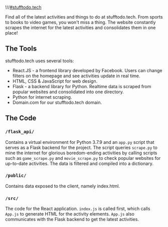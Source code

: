 !//[#stufftodo.tech](images/stufftodo.png?raw=true "stufftodo.tech")

Find all of the latest activities and things to do at stufftodo.tech.
From sports to books to video games, you won't miss a thing. The website
constantly scrapes the internet for the latest activities and consolidates
them in one place!

## The Tools
stufftodo.tech uses several tools:
* React.JS - a frontend library developed by Facebook. Users can change
filters on the homepage and see activities update in real time.
* HTML, CSS & JavaScript for web design.
* Flask - a backend library for Python. Realtime data is scraped from
popular websites and consolidated into one directory.
* Python for internet scraping.
* Domain.com for our stufftodo.tech domain.

## The Code

### `/flask_api/`
Contains a virtual environment for Python 3.7.9 and an `app.py` script that
serves as a Flask backend for the project. The script queries
`scrape.py` to mine the internet for glorious boredom-ending activities by calling scripts
such as `game_scrape.py` and `movie_scrape.py` to check popular websites
for up-to-date activities. The data is filtered and compiled into a dictionary.

### `/public/`
Contains data exposed to the client, namely index.html.

### `/src/`
The code for the React application. `index.js` is called first, which calls
`App.js` to generate HTML for the activity elements. `App.js` also communicates
with the Flask backend to get the latest activities.
